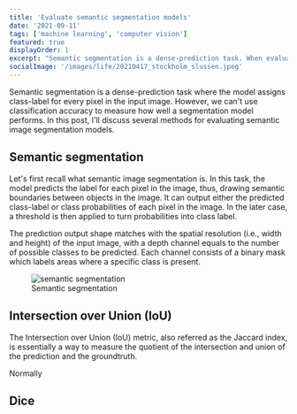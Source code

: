 ```yaml
---
title: 'Evaluate semantic segmentation models'
date: '2021-09-11'
tags: ['machine learning', 'computer vision']
featured: true
displayOrder: 1
excerpt: "Semantic segmentation is a dense-prediction task. When evaluating segmentation models, common evaluation metrics such as classification accuracy is not useful. In this post, I'm going to show you two metrics for evaluating image segmentation models."
socialImage: '/images/life/20210417_stockholm_slussen.jpeg'
---
```

Semantic segmentation is a dense-prediction task where the model assigns class-label for every pixel in the input image. However, we can't use classification accuracy to measure how well a segmentation model performs. In this post, I'll discuss several methods for evaluating semantic image segmentation models.

## Semantic segmentation
Let's first recall what semantic image segmentation is. In this task, the model predicts the label for each pixel in the image, thus, drawing semantic boundaries between objects in the image. It can output either the predicted class-label or class probabilities of each pixel in the image. In the later case, a threshold is then applied to turn probabilities into class label.

The prediction output shape matches with the spatial resolution (i.e., width and height) of the input image, with a depth channel equals to the number of possible classes to be predicted. Each channel consists of a binary mask which labels areas where a specific class is present.

<figure class="figure mx-auto w-full p-2 flex flex-col items-center">
  <img src="/images/machine-learning/2021-09-11-1-semantic-figure.png" alt="semantic segmentation">
  <figcaption class="text-sm font-sans text-gray-600 mt-4">Semantic segmentation</figcaption>
</figure>

## Intersection over Union (IoU)
The Intersection over Union (IoU) metric, also referred as the Jaccard index, is essentially a way to measure the quotient of the intersection and union of the prediction and the groundtruth.

Normally

## Dice
